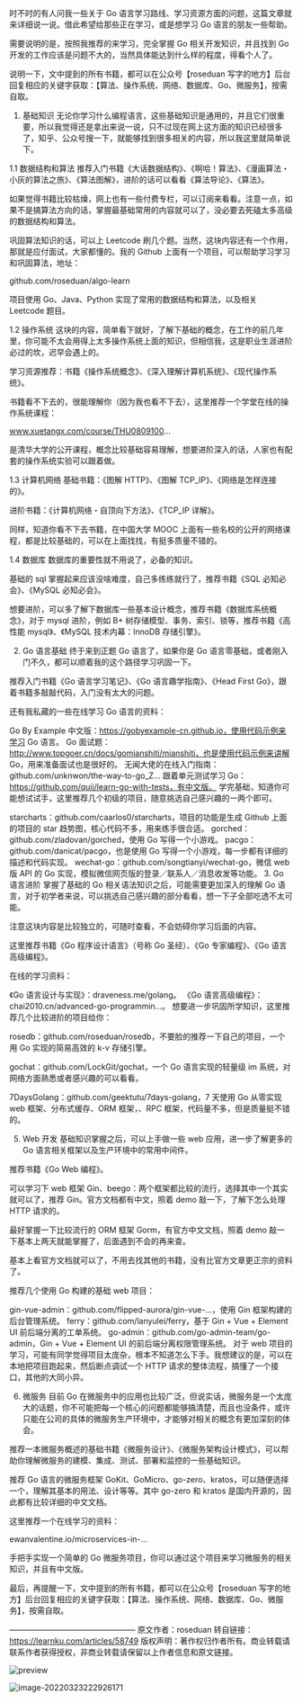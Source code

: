 时不时的有人问我一些关于 Go 语言学习路线、学习资源方面的问题，这篇文章就来详细说一说。借此希望给那些正在学习，或是想学习 Go 语言的朋友一些帮助。

需要说明的是，按照我推荐的来学习，完全掌握 Go 相关开发知识，并且找到 Go 开发的工作应该是问题不大的，当然具体能达到什么样的程度，得看个人了。

说明一下，文中提到的所有书籍，都可以在公众号【roseduan 写字的地方】后台回复相应的关键字获取：【算法、操作系统、网络、数据库、Go、微服务】，按需自取。

1. 基础知识
无论你学习什么编程语言，这些基础知识是通用的，并且它们很重要，所以我觉得还是拿出来说一说，只不过现在网上这方面的知识已经很多了，知乎、公众号搜一下，就能够找到很多相关的内容，所以我这里就简单说下。

1.1 数据结构和算法
推荐入门书籍《大话数据结构》、《啊哈！算法》、《漫画算法・小灰的算法之旅》、《算法图解》，进阶的话可以看看《算法导论》、《算法》。



如果觉得书籍比较枯燥，网上也有一些付费专栏，可以订阅来看看。注意一点，如果不是搞算法方向的话，掌握最基础常用的内容就可以了，没必要去死磕太多高级的数据结构和算法。

巩固算法知识的话，可以上 Leetcode 刷几个题。当然，这块内容还有一个作用，那就是应付面试，大家都懂的。我的 Github 上面有一个项目，可以帮助学习学习和巩固算法，地址：

github.com/roseduan/algo-learn

项目使用 Go、Java、Python 实现了常用的数据结构和算法，以及相关 Leetcode 题目。

1.2 操作系统
这块的内容，简单看下就好，了解下基础的概念，在工作的前几年里，你可能不太会用得上太多操作系统上面的知识，但相信我，这是职业生涯进阶必过的坎，迟早会遇上的。

学习资源推荐：书籍《操作系统概念》、《深入理解计算机系统》、《现代操作系统》。

书籍看不下去的，很能理解你（因为我也看不下去），这里推荐一个学堂在线的操作系统课程：

www.xuetangx.com/course/THU0809100...

是清华大学的公开课程，概念比较基础容易理解，想要进阶深入的话，人家也有配套的操作系统实验可以跟着做。

1.3 计算机网络
基础书籍：《图解 HTTP》、《图解 TCP_IP》、《网络是怎样连接的》。

进阶书籍：《计算机网络・自顶向下方法》、《TCP_IP 详解》。



同样，知道你看不下去书籍，在中国大学 MOOC 上面有一些名校的公开的网络课程，都是比较基础的，可以在上面找找，有挺多质量不错的。

1.4 数据库
数据库的重要性就不用说了，必备的知识。

基础的 sql 掌握起来应该没啥难度，自己多练练就行了，推荐书籍《SQL 必知必会》、《MySQL 必知必会》。

想要进阶，可以多了解下数据库一些基本设计概念，推荐书籍《数据库系统概念》，对于 mysql 进阶，例如 B+ 树存储模型、事务、索引、锁等，推荐书籍《高性能 mysql》、《MySQL 技术内幕：InnoDB 存储引擎》。


2. Go 语言基础
终于来到正题 Go 语言了，如果你是 Go 语言零基础，或者刚入门不久，都可以顺着我的这个路径学习巩固一下。

推荐入门书籍《Go 语言学习笔记》、《Go 语言趣学指南》、《Head First Go》，跟着书籍多敲敲代码，入门没有太大的问题。

还有我私藏的一些在线学习 Go 语言的资料：

Go By Example 中文版：https://gobyexample-cn.github.io，使用代码示例来学习 Go 语言。
Go 面试题：http://www.topgoer.cn/docs/gomianshiti/mianshiti，也是使用代码示例来讲解 Go，用来准备面试也是很好的。
无闻大佬的在线入门指南：github.com/unknwon/the-way-to-go_Z...
跟着单元测试学习 Go：https://github.com/quii/learn-go-with-tests，有中文版。
学完基础，知道你可能想试试手，这里推荐几个初级的项目，随意挑选自己感兴趣的一两个即可。

starcharts：github.com/caarlos0/starcharts，项目的功能是生成 Github 上面的项目的 star 趋势图，核心代码不多，用来练手很合适。
gorched：github.com/zladovan/gorched，使用 Go 写得一个小游戏。
pacgo：github.com/danicat/pacgo，也是使用 Go 写得一个小游戏，每一步都有详细的描述和代码实现。
wechat-go：github.com/songtianyi/wechat-go，微信 web 版 API 的 Go 实现，模拟微信网页版的登录／联系人／消息收发等功能。
3. Go 语言进阶
掌握了基础的 Go 相关语法知识之后，可能需要更加深入的理解 Go 语言，对于初学者来说，可以挑选自己感兴趣的部分看看，想一下子全部吃透不太可能。

注意这块内容是比较独立的，可随时查看，不会妨碍你学习后面的内容。

这里推荐书籍《Go 程序设计语言》（号称 Go 圣经）、《Go 专家编程》、《Go 语言高级编程》。

在线的学习资料：

《Go 语言设计与实现》：draveness.me/golang。
《Go 语言高级编程》：chai2010.cn/advanced-go-programmin...。
想要进一步巩固所学知识，这里推荐几个比较进阶的项目给你：

rosedb：github.com/roseduan/rosedb，不要脸的推荐一下自己的项目，一个用 Go 实现的简易高效的 k-v 存储引擎。

gochat：github.com/LockGit/gochat，一个 Go 语言实现的轻量级 im 系统，对网络方面熟悉或者感兴趣的可以看看。

7DaysGolang：github.com/geektutu/7days-golang，7 天使用 Go 从零实现 web 框架、分布式缓存、ORM 框架，、RPC 框架，代码量不多，但是质量挺不错的。

5. Web 开发
基础知识掌握之后，可以上手做一些 web 应用，进一步了解更多的 Go 语言相关框架以及生产环境中的常用中间件。

推荐书籍《Go Web 编程》。

可以学习下 web 框架 Gin、beego：两个框架都比较的流行，选择其中一个其实就可以了，推荐 Gin。官方文档都有中文，照着 demo 敲一下，了解下怎么处理 HTTP 请求的。

最好掌握一下比较流行的 ORM 框架 Gorm，有官方中文文档，照着 demo 敲一下基本上两天就能掌握了，后面遇到不会的再来查。

基本上看官方文档就可以了，不用去找其他的书籍，没有比官方文章更正宗的资料了。

推荐几个使用 Go 构建的基础 web 项目：

gin-vue-admin：github.com/flipped-aurora/gin-vue-...，使用 Gin 框架构建的后台管理系统。
ferry：github.com/lanyulei/ferry，基于 Gin + Vue + Element UI 前后端分离的工单系统。
go-admin：github.com/go-admin-team/go-admin，Gin + Vue + Element UI 的前后端分离权限管理系统。
对于 web 项目的学习，可能有同学觉得项目太庞杂，根本不知道怎么下手。我想建议的是，可以在本地把项目跑起来，然后断点调试一个 HTTP 请求的整体流程，搞懂了一个接口，其他的大同小异。

6. 微服务
目前 Go 在微服务中的应用也比较广泛，但说实话，微服务是一个太庞大的话题，你不可能把每一个核心的问题都能够搞清楚，而且也没条件，或许只能在公司的具体的微服务生产环境中，才能够对相关的概念有更加深刻的体会。

推荐一本微服务概述的基础书籍《微服务设计》、《微服务架构设计模式》，可以帮助你理解微服务的建模、集成、测试、部署和监控的一些基础知识。

推荐 Go 语言的微服务框架 GoKit、GoMicro、go-zero、kratos，可以随便选择一个，理解其基本的用法、设计等等。其中 go-zero 和 kratos 是国内开源的，因此都有比较详细的中文文档。

这里推荐一个在线学习的资料：

ewanvalentine.io/microservices-in-...

手把手实现一个简单的 Go 微服务项目，你可以通过这个项目来学习微服务的相关知识，并且有中文版。

最后，再提醒一下，文中提到的所有书籍，都可以在公众号【roseduan 写字的地方】后台回复相应的关键字获取：【算法、操作系统、网络、数据库、Go、微服务】，按需自取。



————————————————
原文作者：roseduan
转自链接：https://learnku.com/articles/58749
版权声明：著作权归作者所有。商业转载请联系作者获得授权，非商业转载请保留以上作者信息和原文链接。



![preview](https://pic4.zhimg.com/v2-7b891d8a3f263f6ebfbe8afd8401a8eb_r.jpg)







![image-20220323222926171](https://gitee.com/jobim/blogimage/raw/master/img/20220323222926.png)

